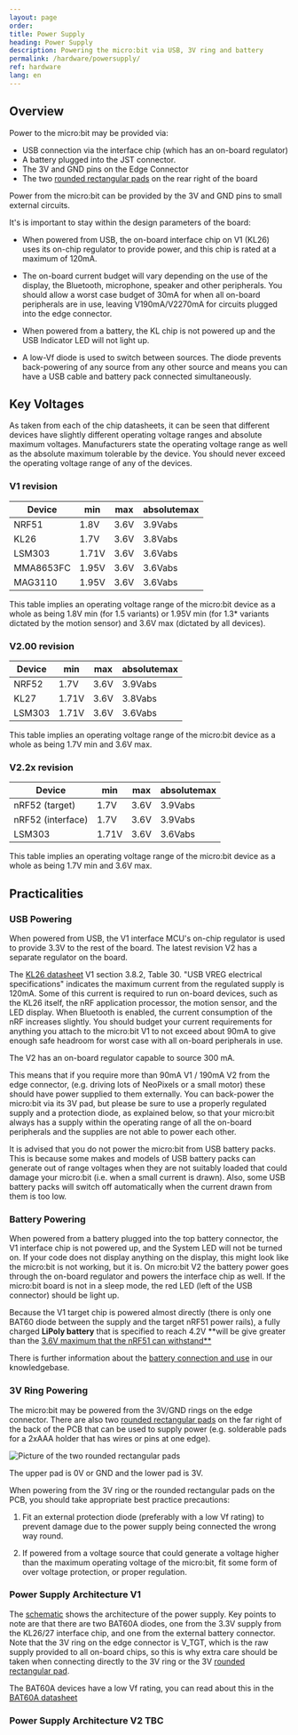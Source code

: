 ```yaml
---
layout: page
order:
title: Power Supply
heading: Power Supply
description: Powering the micro:bit via USB, 3V ring and battery
permalink: /hardware/powersupply/
ref: hardware
lang: en
---
```


## Overview

Power to the micro:bit may be provided via:

- USB connection via the interface chip (which has an on-board regulator)
- A battery plugged into the JST connector.
- The 3V and GND pins on the Edge Connector
- The two [rounded rectangular pads](/docs/accessories/assets/making-accessories-d7c25.png) on the rear right of the board

Power from the micro:bit can be provided by the 3V and GND pins to small external circuits.

It's is important to stay within the design parameters of the board:

- When powered from USB, the on-board interface chip on <span class="v1">V1</span> (KL26) uses its on-chip regulator to provide power, and this chip is rated at a maximum of 120mA.

- The on-board current budget will vary depending on the use of the display, the Bluetooth, microphone, speaker and other peripherals. You should allow a worst case budget of 30mA for when all on-board peripherals are in use, leaving <span class="v1">V1</span>90mA/<span class="v2">V2</span>270mA for circuits plugged into the edge connector.

- When powered from a battery, the KL chip is not powered up and the USB Indicator LED will not light up.

- A low-Vf diode is used to switch between sources. The diode prevents back-powering of any source from any other source and means you can have a USB cable and battery pack connected simultaneously.

## Key Voltages

As taken from each of the chip datasheets, it can be seen that different devices have slightly different operating voltage ranges and absolute maximum voltages. Manufacturers state the operating voltage range as well as the absolute maximum tolerable by the device. You should never exceed the operating voltage range of any of the devices.

### V1 revision

| Device     | min   | max  | absolutemax
|------------|-------|------|------------
| NRF51      | 1.8V  | 3.6V | 3.9Vabs
| KL26       | 1.7V  | 3.6V | 3.8Vabs
| LSM303     | 1.71V | 3.6V | 3.6Vabs
| MMA8653FC  | 1.95V | 3.6V | 3.6Vabs
| MAG3110    | 1.95V | 3.6V | 3.6Vabs

This table implies an operating voltage range of the micro:bit device as a whole as being 1.8V min (for 1.5 variants) or 1.95V min (for 1.3* variants dictated by the motion sensor) and 3.6V max (dictated by all devices).

### V2.00 revision

| Device     | min   | max  | absolutemax
|------------|-------|------|------------
| NRF52      | 1.7V  | 3.6V | 3.9Vabs
| KL27       | 1.71V | 3.6V | 3.8Vabs
| LSM303     | 1.71V | 3.6V | 3.6Vabs

This table implies an operating voltage range of the micro:bit device as a whole as being 1.7V min and 3.6V max.

### V2.2x revision

| Device            | min   | max  | absolutemax
|-------------------|-------|------|------------
| nRF52 (target)    | 1.7V  | 3.6V | 3.9Vabs
| nRF52 (interface) | 1.7V  | 3.6V | 3.9Vabs
| LSM303            | 1.71V | 3.6V | 3.6Vabs

This table implies an operating voltage range of the micro:bit device as a whole as being 1.7V min and 3.6V max.

## Practicalities

### USB Powering

<!-- TODO: Update these paragraphs to add more detail about the 300mA regulator and 190mA budget for V2 accessories -->

When powered from USB, the <span class="v1">V1</span> interface MCU's on-chip regulator is used to provide 3.3V to the rest of the board. The latest revision <span class="v2">V2</span> has a separate regulator on the board.

The [KL26 datasheet](http://www.nxp.com/docs/pcn_attachments/16440_KL26P64M48SF5_Rev.4.pdf) <span class="v1">V1</span> section 3.8.2, Table 30. "USB VREG electrical specifications" indicates the maximum current from the regulated supply is 120mA. Some of this current is required to run on-board devices, such as the KL26 itself, the nRF application processor, the motion sensor, and the LED display. When Bluetooth is enabled, the current consumption of the nRF increases slightly. You should budget your current requirements for anything you attach to the micro:bit <span class="v1">V1</span> to not exceed about
90mA to give enough safe headroom for worst case with all on-board peripherals in use.

The <span class="v2">V2</span> has an on-board regulator capable to source 300 mA.

This means that if you require more than 90mA <span class="v1">V1</span> / 190mA <span class="v2">V2</span> from the edge connector, (e.g. driving lots of NeoPixels or a small motor) these should have power supplied to them externally. You can back-power the micro:bit via its 3V pad, but please be sure to use a properly regulated supply and a protection diode, as explained below, so that your micro:bit always has a supply within the operating range of all the on-board peripherals and the supplies are not able to power each other.

It is advised that you do not power the micro:bit from USB battery packs. This is because some makes and models of USB battery packs can generate out of range voltages when they are not suitably loaded that could damage your micro:bit (i.e. when a small current is drawn).
Also, some USB battery packs will switch off automatically when the current drawn from them is too low.

### Battery Powering

When powered from a battery plugged into the top battery connector, the <span class="v1">V1</span> interface chip is not powered up, and the System LED will not be turned on. If your code does not display anything on the display, this might look like the micro:bit is not working, but it is.
On micro:bit <span class="v2">V2</span> the battery power goes through the on-board regulator and powers the interface chip as well. If the micro:bit board is not in a sleep mode, the red LED (left of the USB connector) should be light up.

Because the <span class="v1">V1</span> target chip is powered almost directly (there is only one BAT60 diode between the supply and the target nRF51 power rails), a fully charged **LiPoly battery** that is specified to reach 4.2V **will be give greater than the [3.6V maximum that the nRF51 can withstand**](#key-voltages)

There is further information about the [battery connection and use](https://support.microbit.org/solution/articles/19000013982-how-do-i-power-my-micro-bit-/en) in our knowledgebase.

### 3V Ring Powering

The micro:bit may be powered from the 3V/GND rings on the edge connector.
There are also two [rounded rectangular pads](/docs/accessories/assets/making-accessories-d7c25.png) on the far right of the back of the PCB that can be used to supply power (e.g. solderable pads for a 2xAAA holder that has wires or pins at one edge).

![Picture of the two rounded rectangular pads](/docs/accessories/assets/making-accessories-d7c25.png)

The upper pad is 0V or GND and the lower pad is 3V.

When powering from the 3V ring or the rounded rectangular pads on the PCB, you should take appropriate best practice precautions:

1. Fit an external protection diode (preferably with a low Vf rating) to prevent damage due to the power supply being connected the wrong way round.

2. If powered from a voltage source that could generate a voltage higher than the maximum operating voltage of the micro:bit, fit some form of over voltage protection, or proper regulation.

### Power Supply Architecture V1

The [schematic](/hardware/schematic/) shows the architecture of the power supply.
Key points to note are that there are two BAT60A diodes, one from the 3.3V supply from the KL26/27 interface chip, and one from the external battery connector.
Note that the 3V ring on the edge connector is V_TGT, which is the raw supply provided to all on-board chips, so this is why extra care should be taken when connecting directly to the 3V ring or the 3V [rounded rectangular pad](/docs/accessories/assets/making-accessories-d7c25.png).

The BAT60A devices have a low Vf rating, you can read about this in the [BAT60A datasheet](http://www.infineon.com/dgdl/Infineon-BAT60ASERIES-DS-v01_01-en.pdf?fileId=db3a304313d846880113def70c9304a9)

### Power Supply Architecture V2 TBC
<!-- TODO -->
